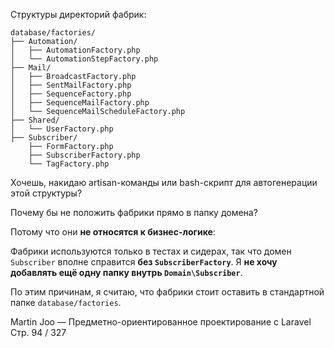  Структуры директорий фабрик:

```
database/factories/
├── Automation/
│   ├── AutomationFactory.php
│   └── AutomationStepFactory.php
├── Mail/
│   ├── BroadcastFactory.php
│   ├── SentMailFactory.php
│   ├── SequenceFactory.php
│   ├── SequenceMailFactory.php
│   └── SequenceMailScheduleFactory.php
├── Shared/
│   └── UserFactory.php
├── Subscriber/
    ├── FormFactory.php
    ├── SubscriberFactory.php
    └── TagFactory.php
```

Хочешь, накидаю artisan-команды или bash-скрипт для автогенерации этой структуры?


Почему бы не положить фабрики прямо в папку домена?

Потому что они **не относятся к бизнес-логике**:

Фабрики используются только в тестах и сидерах,
так что домен `Subscriber` вполне справится **без `SubscriberFactory`**.
Я **не хочу добавлять ещё одну папку внутрь `Domain\Subscriber`**.

По этим причинам, я считаю, что фабрики стоит оставить
в стандартной папке `database/factories`.

Martin Joo — Предметно-ориентированное проектирование с Laravel
Стр. 94 / 327